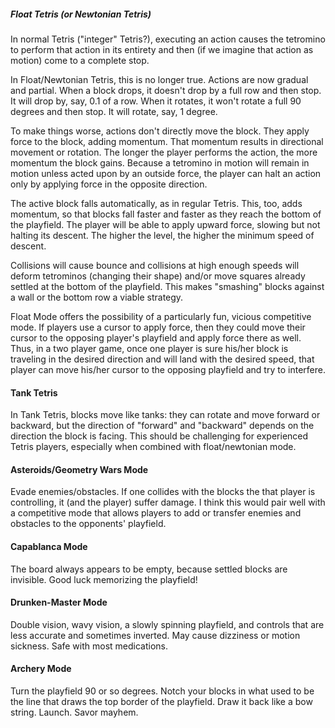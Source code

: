 ##### Float Tetris (or Newtonian Tetris)
In normal Tetris ("integer" Tetris?), executing an action causes the tetromino to perform that action in its entirety and then (if we imagine that action as motion) come to a complete stop. 

In Float/Newtonian Tetris, this is no longer true. Actions are now gradual and partial. When a block drops, it doesn't drop by a full row and then stop. It will drop by, say, 0.1 of a row. When it rotates, it won't rotate a full 90 degrees and then stop. It will rotate, say, 1 degree.

To make things worse, actions don't directly move the block. They apply force to the block, adding momentum. That momentum results in directional movement or rotation. The longer the player performs the action, the more momentum the block gains. Because a tetromino in motion will remain in motion unless acted upon by an outside force, the player can halt an action only by applying force in the opposite direction.

The active block falls automatically, as in regular Tetris. This, too, adds momentum, so that blocks fall faster and faster as they reach the bottom of the playfield. The player will be able to apply upward force, slowing but not halting its descent. The higher the level, the higher the minimum speed of descent.

Collisions will cause bounce and collisions at high enough speeds will deform tetrominos (changing their shape) and/or move squares already settled at the bottom of the playfield. This makes "smashing" blocks against a wall or the bottom row a viable strategy.

Float Mode offers the possibility of a particularly fun, vicious competitive mode. If players use a cursor to apply force, then they could move their cursor to the opposing player's playfield and apply force there as well. Thus, in a two player game, once one player is sure his/her block is traveling in the desired direction and will land with the desired speed, that player can move his/her cursor to the opposing playfield and try to interfere.

#### Tank Tetris
In Tank Tetris, blocks move like tanks: they can rotate and move forward or backward, but the direction of "forward" and "backward" depends on the direction the block is facing. This should be challenging for experienced Tetris players, especially when combined with float/newtonian mode.

#### Asteroids/Geometry Wars Mode
Evade enemies/obstacles. If one collides with the blocks the that player is controlling, it (and the player) suffer damage. I think this would pair well with a competitive mode that allows players to add or transfer enemies and obstacles to the opponents' playfield.

#### Capablanca Mode
The board always appears to be empty, because settled blocks are invisible. Good luck memorizing the playfield!

#### Drunken-Master Mode
Double vision, wavy vision, a slowly spinning playfield, and controls that are less accurate and sometimes inverted. May cause dizziness or motion sickness. Safe with most medications.

#### Archery Mode
Turn the playfield 90 or so degrees. Notch your blocks in what used to be the line that draws the top border of the playfield. Draw it back like a bow string. Launch. Savor mayhem.

